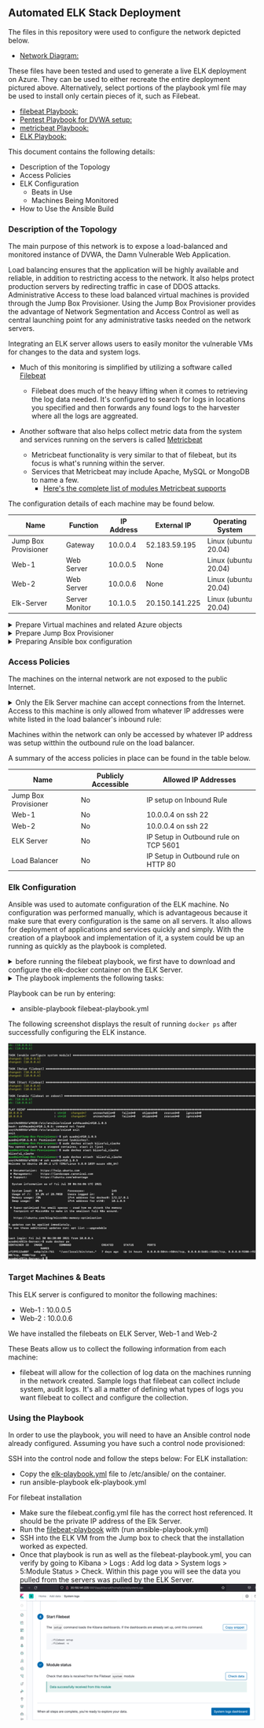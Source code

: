 ## Automated ELK Stack Deployment

The files in this repository were used to configure the network depicted below.

- [Network Diagram:](./images/Network%20Diagram%20(1).pdf)

These files have been tested and used to generate a live ELK deployment on Azure. They can be used to either recreate the entire deployment pictured above. Alternatively, select portions of the playbook yml file may be used to install only certain pieces of it, such as Filebeat.

- [filebeat Playbook:](filebeat-playbook.yml)
- [Pentest Playbook for DVWA setup:](pentest.yml)
- [metricbeat Playbook:](metricbeat-playbook.yml)
- [ELK Playbook:](elk-playbook.yml)

This document contains the following details:
- Description of the Topology
- Access Policies
- ELK Configuration
  - Beats in Use
  - Machines Being Monitored
- How to Use the Ansible Build


### Description of the Topology

The main purpose of this network is to expose a load-balanced and monitored instance of DVWA, the Damn Vulnerable Web Application.

Load balancing ensures that the application will be highly available and reliable, in addition to restricting access to the network.  It also helps protect production servers by redirecting traffic in case of DDOS attacks.  
Administrative Access to these load balanced virtual machines is provided through the Jump Box Provisioner.  Using the Jump Box Provisioner provides the advantage of Network Segmentation and Access Control as well as central launching point for any administrative tasks needed on the network servers.

Integrating an ELK server allows users to easily monitor the vulnerable VMs for changes to the data and system logs.

- Much of this monitoring is simplified by utilizing a software called [Filebeat](https://www.elastic.co/guide/en/beats/filebeat/current/filebeat-overview.html)
  - Filebeat does much of the heavy lifting when it comes to retrieving the log data needed.  It's configured to search for logs in locations you specified and then forwards any found logs to the harvester where all the logs are aggreated.


- Another software that also helps collect metric data from the system and services running on the servers is called [Metricbeat](https://www.elastic.co/guide/en/beats/metricbeat/current/metricbeat-overview.html)
  - Metricbeat functionality is very similar to that of filebeat, but its focus is what's running within the server.
  - Services that Metricbeat may include Apache, MySQL or MongoDB to name a few.  
    - [Here's the complete list of modules Metricbeat supports](https://www.elastic.co/guide/en/beats/metricbeat/current/metricbeat-overview.html)

The configuration details of each machine may be found below.

| Name                 | Function       | IP Address | External IP   | Operating System     |
|----------------------|----------------|------------|---------------|----------------------|
| Jump Box Provisioner | Gateway        | 10.0.0.4   | 52.183.59.195 | Linux (ubuntu 20.04) |
| Web-1                | Web Server     | 10.0.0.5   |      None     | Linux (ubuntu 20.04) |
| Web-2                | Web Server     | 10.0.0.6   |      None     | Linux (ubuntu 20.04) |
| Elk-Server           | Server Monitor | 10.1.0.5   | 20.150.141.225| Linux (ubuntu 20.04) |

<details>
  <summary>Prepare Virtual machines and related Azure objects</summary>
  
  ## CreateVMS
  1. [The Virtual Machines can be provisioned in the same manner. ](./images/CreateVM)
  2. [Once the VMs are provisioned the Load Balancer can be created. ](./images/CreateLoabBalancer.PNG)
  3. [Once the Load Balancer is created add Web-1 and Web-2 to a newly created Backend pool. ](./images/BackEndPool.PNG)
  4. [A load balancing rules is then created to manage the flow of traffic. ](./images/LoadBalanceRule.PNG)
  5. In order to get the machines to be able to communicate with each other add an SSH key to all your VMs
     * To generate the SSH Key run your can run the commands below or if you have one load that key:
       - ~/.ssh# ssh-keygen
       - ~/.ssh# cat id_rsa.pub
     * Once you have that key, go to each VM and select [Reset Password.](./images/ResetVMPassword.PNG)
       - Mode : Reset SSH Public Key
       - Username: Whatever username you setup the VMs with.
       - SSH public key: Copied key from generated code or old key you already had.

</details>

<details>
  <summary> Prepare Jump Box Provisioner</summary>
  
  ## Jump box configuration
  1. Switch to root by running:
     - sudo su
  2. Intall docker.io on the VM by running:
     - apt update
     - apt install docker.io
  3. Check to make sure sevice is running by entering:
     - systemctl status docker
  4. Once installed run:
     - docker pull cybersecurity/ansible
  5. If everything went well run:
     - docker run -ti cybersecurity/ansible:latest bash
       - This will start the container
     - run exit to quit the containter and go back to the Jump box.
  6. Modify the host file on the ansile container to include a reference to the Web Servers and to the Elk Server. ![Host Changes](./images/HostChanges.png)
  7. Next you install the necessary software by loading [ansible docker container](pentest.yml) into the Web servers via the Jump Box Provisioner.
  8. To test and see if everything worked out go to the IP address for the load balancer's setup.php page.  My page looks url is: [http://13.66.162.18/setup.php](./images/DVWATest.PNG), yours will be different.
</details>

<details>
  <summary> Preparing Ansible box configuration</summary>
  
  ## Configure Ansible Container
  1. Log into your Jump box and list your docker containers by running:
     - sudo docker container list -a ![list](./images/containerlist.png)
  2. Use the list results to retrieve the name of the container you want to start.
     - run docker start [container name] 
     - then run docker attach [container name] to get a shell in the container.
  3. Locate your ansible config file and hosts file.  
     - It will most likely be within the /etc/ansible/ folder
     - Modify the ansible.cfg file. ![changes](./images/ansibleconfiguser.png)
     - Modify the host file on the ansile container to include a reference to the Web Servers and to the Elk Server. ![Host Changes](./images/HostChanges.png)
  4. create a file within /etc/ansible/ called pentest-playbook.yml. 
     - run nano pentest-playbook.yml.
     - Copy the contents from [pentest-playbook.yml](pentest-playbook.yml)
     - Save the file changes and exit
  5. Next run the pentest-playbook.yml playbook in the ansible container by running.
     - ansible-playbook pentest-playbook.yml
  6. To test and see if everything worked out go to the IP address for the load balancer's setup.php page.  My page looks url is: ![http://13.66.162.18/setup.php](./images/DVWATest.PNG), yours will be different.
</details>

### Access Policies

The machines on the internal network are not exposed to the public Internet. 

<details>
  <summary>Only the Elk Server machine can accept connections from the Internet. Access to this machine is only allowed from whatever IP addresses were white listed in the load balancer's inbound rule:</summary>
    
  ## Creating Outbound rule on Elk Server
  1. Locate you IP address on https://whatismyipaddress.com
  2. [Once your IP address is located create an inbound rule allowing SSH access to your machine.](./images/InboundRuleElkServer.PNG)
</details>
    
    
Machines within the network can only be accessed by whatever IP address was setup witthin the outbound rule on the load balancer.

A summary of the access policies in place can be found in the table below.

| Name                 | Publicly Accessible | Allowed IP Addresses                 |
|----------------------|---------------------|--------------------------------------|
| Jump Box Provisioner | No                  | IP setup on Inbound Rule             |
| Web-1                | No                  | 10.0.0.4 on ssh 22                   |
| Web-2                | No                  | 10.0.0.4 on ssh 22                   |
| ELK Server           | No                  | IP Setup in Outbound rule on TCP 5601|
| Load Balancer        | No                  | IP Setup in Outbound rule on HTTP 80 |


### Elk Configuration  

Ansible was used to automate configuration of the ELK machine. No configuration was performed manually, which is advantageous because it make sure that every configuration is the same on all servers.  It also allows for deployment of applications and services quickly and simply.  With the creation of a playbook and implementation of it, a system could be up an running as quickly as the playbook is completed.

<details>
  <summary> before running the filebeat playbook, we first have to download and configure the elk-docker container on the ELK Server.</summary>
  
  ## Prepare [Elk Playbook: ](elk-playbook.yml)
  - Make sure machine has enought memory
  - Install docker.io
  - Install python pip
  - Install Elk (community.docker.docker_container) and set publish ports
  - Finally enable docker service at reboot.
</details>
  
<details>
  <summary>The playbook implements the following tasks:</summary>
  
  ## Ansible [filebeat Playbook: ](filebeat-playbook.yml)
  - First the the machine memory is increated to make sure there is enough memory to run the services ansible will install
  - Then the filebeat .deb file is downloaded and installed.
  - Once installed, it is setup and started.
  - Finally it is setup to start at reboot.
</details>

Playbook can be run by entering:
- ansible-playbook filebeat-playbook.yml

The following screenshot displays the result of running `docker ps` after successfully configuring the ELK instance.

![Elk Configuration Results Image](./images/ScreenShotAfterConfiguringElk.png)

### Target Machines & Beats
This ELK server is configured to monitor the following machines:
- Web-1 : 10.0.0.5
- Web-2 : 10.0.0.6

We have installed the filebeats on ELK Server, Web-1 and Web-2

These Beats allow us to collect the following information from each machine:
- filebeat will allow for the collection of log data on the machines running in the network created.  Sample logs that filebeat can collect include system, audit logs.  It's all a matter of defining what types of logs you want filebeat to collect and configure the collection.


### Using the Playbook
In order to use the playbook, you will need to have an Ansible control node already configured. Assuming you have such a control node provisioned: 

SSH into the control node and follow the steps below:
For ELK installation:
- Copy the [elk-playbook.yml](elk-playbook.yml) file to /etc/ansible/ on the container.
- run ansible-playbook elk-playbook.yml

For filebeat installation
- Make sure the filebeat.config.yml file has the correct host referenced.  It should be the private IP address of the Elk Server.
- Run the [filebeat-playbook](filebeat-playbook.yml) with (run ansible-playbook.yml) 
- SSH into the ELK VM from the Jump box to check that the installation worked as expected.
- Once that playbook is run as well as the filebeat-playbook.yml, you can verify by going to Kibana > Logs : Add log data > System logs > 5:Module Status > Check.  Within this page you will see the data you pulled from the servers was pulled by the ELK Server. ![Kibana site.](./images/kibanapage.png) 


